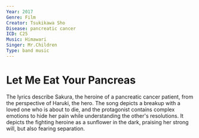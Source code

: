```yaml
---
Year: 2017
Genre: Film
Creator: Tsukikawa Sho
Disease: pancreatic cancer
ICD: C25
Music: Himawari
Singer: Mr.Children
Type: band music
---
```


# Let Me Eat Your Pancreas

The lyrics describe Sakura, the heroine of a pancreatic cancer patient, from the perspective of Haruki, the hero. The song depicts a breakup with a loved one who is about to die, and the protagonist contains complex emotions to hide her pain while understanding the other's resolutions. It depicts the fighting heroine as a sunflower in the dark, praising her strong will, but also fearing separation.
